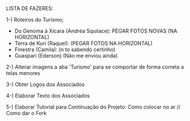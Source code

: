 LISTA DE FAZERES:

1-) Roteiros do Turismo;
- Do Genoma à Xícara (Andréa Squilace): PEGAR FOTOS NOVAS (NA HORIZONTAL)
- Terra de Kuri (Raquel): (PEGAR FOTOS NA HORIZONTAL)
- Finestra (Camila): (n to sabendo certinho)
- Guaspari (Ederson) (Não me enviou ainda)

2-) Alterar imagens a aba 'Turismo' para se comportar de forma correta a telas menores

3-) Obter Logos dos Associados

4-) Elaborar Texto dos Associados

5-) Elaborar Tutorial para Continuação do Projeto: Como colocar no ar // Como dar o Fork